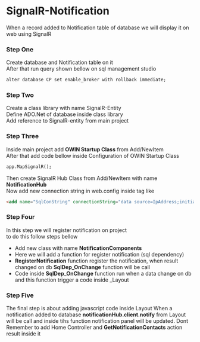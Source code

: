 # SignalR-Notification
When a record added to Notification table of database we will display it on web using SignalR

### Step One
Create database and Notification table on it <br/>
After that run query shown bellow on sql management studio 
```html
alter database CP set enable_broker with rollback immediate;
```
### Step Two
Create a class library with name SignalR-Entity <br/>
Define ADO.Net of database inside class library <br/>
Add reference to SignalR-entity from main project </br>

### Step Three
Inside main project add <b>OWIN Startup Class</b> from Add/NewItem <br/>
After that add code bellow inside Configuration of OWIN Startup Class
```html
app.MapSignalR();
```
Then create SignalR Hub Class from Add/NewItem with name <b>NotificationHub</b></br>
Now add new connection string in web.config inside <connectionstring> tag like <br/>
```html
<add name="SqlConString" connectionString="data source=IpAddress;initial catalog=CP;user id=userId;password=password;integrated security=False;" />
```
### Step Four
In this step we will register notification on project<br/>
to do this follow steps bellow <br/>
  - Add new class with name <b>NotificationComponents</b>
  - Here we will add a function for register notification (sql dependency)
  - <b>RegisterNotification</b> function register the notification, when result changed on db <b>SqlDep_OnChange</b> function will be call
  - Code inside <b>SqlDep_OnChange</b> function run when a data change on db and this function trigger a code inside _Layout 
### Step Five
  The final step is about adding javascript code inside Layout
  When a notification added to database <b>notificationHub.client.notify</b> from Layout will be call and inside tihs function notification panel will be updated.
  Dont Remember to add Home Controller and <b>GetNotificationContacts</b> action result inside it
